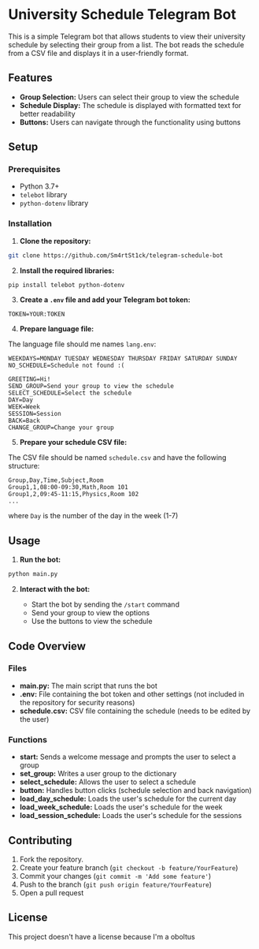 # University Schedule Telegram Bot

This is a simple Telegram bot that allows students to view their university schedule by selecting their group from a list. The bot reads the schedule from a CSV file and displays it in a user-friendly format.

## Features

- **Group Selection:** Users can select their group to view the schedule
- **Schedule Display:** The schedule is displayed with formatted text for better readability
- **Buttons:** Users can navigate through the functionality using buttons

## Setup

### Prerequisites

- Python 3.7+
- `telebot` library
- `python-dotenv` library

### Installation

1. **Clone the repository:**
```sh
git clone https://github.com/Sm4rtSt1ck/telegram-schedule-bot
```

2. **Install the required libraries:**

```sh
pip install telebot python-dotenv
```

3. **Create a `.env` file and add your Telegram bot token:**

```plaintext
TOKEN=YOUR:TOKEN
```

4. **Prepare language file:**

The language file should me names `lang.env`:

```plaintext
WEEKDAYS=MONDAY TUESDAY WEDNESDAY THURSDAY FRIDAY SATURDAY SUNDAY
NO_SCHEDULE=Schedule not found :(

GREETING=Hi!
SEND_GROUP=Send your group to view the schedule
SELECT_SCHEDULE=Select the schedule
DAY=Day
WEEK=Week
SESSION=Session
BACK=Back
CHANGE_GROUP=Change your group
```

5. **Prepare your schedule CSV file:**

The CSV file should be named `schedule.csv` and have the following structure:

```csv
Group,Day,Time,Subject,Room
Group1,1,08:00-09:30,Math,Room 101
Group1,2,09:45-11:15,Physics,Room 102
...
```
where `Day` is the number of the day in the week (1-7)

## Usage

1. **Run the bot:**

```sh
python main.py
```

2. **Interact with the bot:**

    - Start the bot by sending the `/start` command
    - Send your group to view the options
    - Use the buttons to view the schedule

## Code Overview

### Files

- **main.py:** The main script that runs the bot
- **.env:** File containing the bot token and other settings (not included in the repository for security reasons)
- **schedule.csv:** CSV file containing the schedule (needs to be edited by the user)

### Functions

- **start:** Sends a welcome message and prompts the user to select a group
- **set_group:** Writes a user group to the dictionary
- **select_schedule:** Allows the user to select a schedule
- **button:** Handles button clicks (schedule selection and back navigation)
- **load_day_schedule:** Loads the user's schedule for the current day
- **load_week_schedule:** Loads the user's schedule for the week
- **load_session_schedule:** Loads the user's schedule for the sessions

## Contributing

1. Fork the repository.
2. Create your feature branch (`git checkout -b feature/YourFeature`)
3. Commit your changes (`git commit -m 'Add some feature'`)
4. Push to the branch (`git push origin feature/YourFeature`)
5. Open a pull request

## License

This project doesn't have a license because I'm a oboltus

